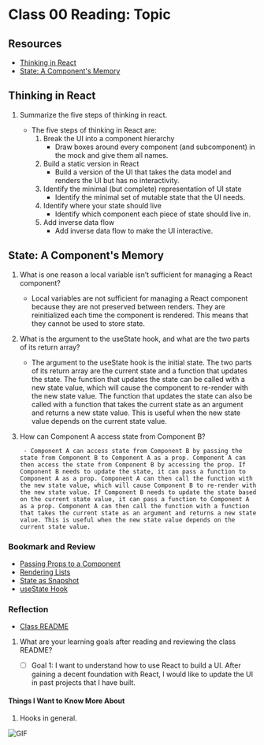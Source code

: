 # Class 00 Reading: Topic

## Resources

- [Thinking in React](https://react.dev/learn/thinking-in-react)
- [State: A Component's Memory](https://react.dev/learn/state-a-components-memory)

## Thinking in React

1. Summarize the five steps of thinking in react.

    - The five steps of thinking in React are:
        1. Break the UI into a component hierarchy
           - Draw boxes around every component (and subcomponent) in the mock and give them all names.
        2. Build a static version in React
           - Build a version of the UI that takes the data model and renders the UI but has no interactivity.
        3. Identify the minimal (but complete) representation of UI state
           - Identify the minimal set of mutable state that the UI needs.
        4. Identify where your state should live
           - Identify which component each piece of state should live in.
        5. Add inverse data flow
           - Add inverse data flow to make the UI interactive.

## State: A Component's Memory

1. What is one reason a local variable isn’t sufficient for managing a React component?

    - Local variables are not sufficient for managing a React component because they are not preserved between renders. They are reinitialized each time the component is rendered. This means that they cannot be used to store state.

2. What is the argument to the useState hook, and what are the two parts of its return array?

    - The argument to the useState hook is the initial state. The two parts of its return array are the current state and a function that updates the state. The function that updates the state can be called with a new state value, which will cause the component to re-render with the new state value. The function that updates the state can also be called with a function that takes the current state as an argument and returns a new state value. This is useful when the new state value depends on the current state value.

3. How can Component A access state from Component B?

        - Component A can access state from Component B by passing the state from Component B to Component A as a prop. Component A can then access the state from Component B by accessing the prop. If Component B needs to update the state, it can pass a function to Component A as a prop. Component A can then call the function with the new state value, which will cause Component B to re-render with the new state value. If Component B needs to update the state based on the current state value, it can pass a function to Component A as a prop. Component A can then call the function with a function that takes the current state as an argument and returns a new state value. This is useful when the new state value depends on the current state value.

### Bookmark and Review

- [Passing Props to a Component](https://react.dev/learn/passing-props-to-a-component)
- [Rendering Lists](https://react.dev/learn/rendering-lists)
- [State as Snapshot](https://react.dev/learn/state-as-a-snapshot)
- [useState Hook](https://react.dev/reference/react/useState)

### Reflection

- [Class README](https://codefellows.github.io/code-401-javascript-guide/curriculum/class-27/)

1. What are your learning goals after reading and reviewing the class README?

    - [ ] Goal 1: I want to understand how to use React to build a UI. After gaining a decent foundation with React, I would like to update the UI in past projects that I have built.

#### Things I Want to Know More About

1. Hooks in general.

![GIF](https://media.giphy.com/media/YDL8WPvV0Ob3ZmtAmF/giphy.gif)
